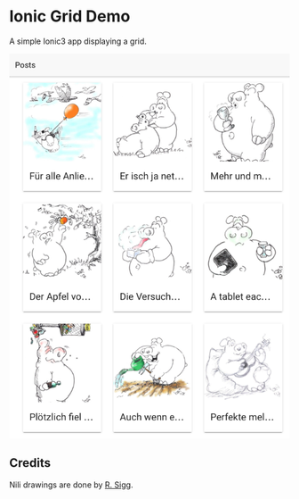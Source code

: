 Ionic Grid Demo
===============

A simple Ionic3 app displaying a grid.

![Screenshot](Screenshot.png)

## Credits

Nili drawings are done by [R. Sigg](http://createdaily.ch/nili).
